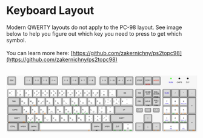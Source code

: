 # Keyboard Layout
Modern QWERTY layouts do not apply to the PC-98 layout.  See image below to help you figure out which key you need to press to get which symbol.
<br>
<br>
You can learn more here: [https://github.com/zakernichny/ps2topc98](https://github.com/zakernichny/ps2topc98)
<br>
<br>
<br>
![pc98-keyboard](https://github.com/i-like-buff-green-women/PC98-Linux-Emulation/blob/main/pc98-keyboard.png?raw=true)
